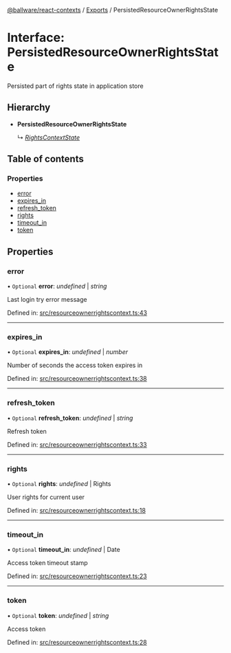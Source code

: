 [@ballware/react-contexts](../README.md) / [Exports](../modules.md) / PersistedResourceOwnerRightsState

# Interface: PersistedResourceOwnerRightsState

Persisted part of rights state in application store

## Hierarchy

* **PersistedResourceOwnerRightsState**

  ↳ [*RightsContextState*](rightscontextstate.md)

## Table of contents

### Properties

- [error](persistedresourceownerrightsstate.md#error)
- [expires\_in](persistedresourceownerrightsstate.md#expires_in)
- [refresh\_token](persistedresourceownerrightsstate.md#refresh_token)
- [rights](persistedresourceownerrightsstate.md#rights)
- [timeout\_in](persistedresourceownerrightsstate.md#timeout_in)
- [token](persistedresourceownerrightsstate.md#token)

## Properties

### error

• `Optional` **error**: *undefined* \| *string*

Last login try error message

Defined in: [src/resourceownerrightscontext.ts:43](https://github.com/frankball/ballware-react-contexts/blob/839804b/src/resourceownerrightscontext.ts#L43)

___

### expires\_in

• `Optional` **expires\_in**: *undefined* \| *number*

Number of seconds the access token expires in

Defined in: [src/resourceownerrightscontext.ts:38](https://github.com/frankball/ballware-react-contexts/blob/839804b/src/resourceownerrightscontext.ts#L38)

___

### refresh\_token

• `Optional` **refresh\_token**: *undefined* \| *string*

Refresh token

Defined in: [src/resourceownerrightscontext.ts:33](https://github.com/frankball/ballware-react-contexts/blob/839804b/src/resourceownerrightscontext.ts#L33)

___

### rights

• `Optional` **rights**: *undefined* \| Rights

User rights for current user

Defined in: [src/resourceownerrightscontext.ts:18](https://github.com/frankball/ballware-react-contexts/blob/839804b/src/resourceownerrightscontext.ts#L18)

___

### timeout\_in

• `Optional` **timeout\_in**: *undefined* \| Date

Access token timeout stamp

Defined in: [src/resourceownerrightscontext.ts:23](https://github.com/frankball/ballware-react-contexts/blob/839804b/src/resourceownerrightscontext.ts#L23)

___

### token

• `Optional` **token**: *undefined* \| *string*

Access token

Defined in: [src/resourceownerrightscontext.ts:28](https://github.com/frankball/ballware-react-contexts/blob/839804b/src/resourceownerrightscontext.ts#L28)
